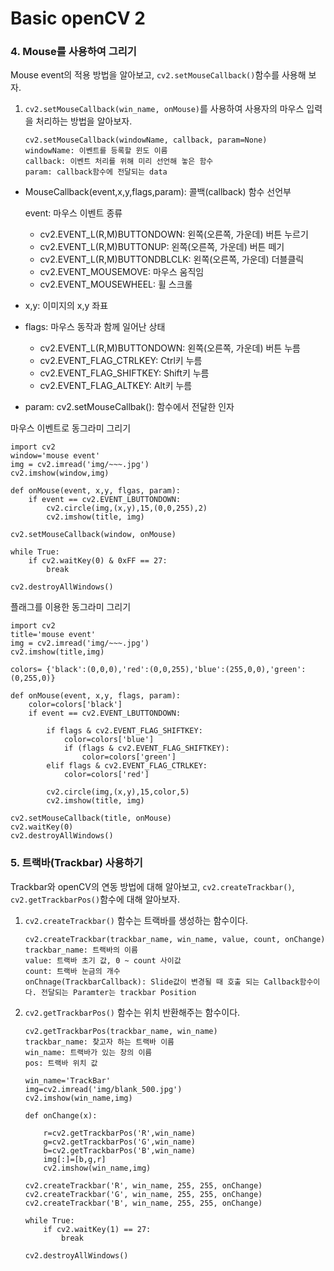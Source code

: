 # Basic openCV 2



### 4. Mouse를 사용하여 그리기

Mouse event의 적용 방법을 알아보고, `cv2.setMouseCallback()`함수를 사용해 보자.

 1. `cv2.setMouseCallback(win_name, onMouse)`를 사용하여 사용자의 마우스 입력을 처리하는 방법을 알아보자.

    ```
    cv2.setMouseCallback(windowName, callback, param=None)
    windowName: 이벤트를 등록할 윈도 이름
    callback: 이벤트 처리를 위해 미리 선언해 놓은 함수
    param: callback함수에 전달되는 data
    ```

- MouseCallback(event,x,y,flags,param): 콜백(callback) 함수 선언부

  event: 마우스 이벤트 종류

  - cv2.EVENT_L(R,M)BUTTONDOWN: 왼쪽(오른쪽, 가운데) 버튼 누르기
  - cv2.EVENT_L(R,M)BUTTONUP: 왼쪽(오른쪽, 가운데) 버튼 떼기
  - cv2.EVENT_L(R,M)BUTTONDBLCLK: 왼쪽(오른쪽, 가운데) 더블클릭
  - cv2.EVENT_MOUSEMOVE: 마우스 움직임
  - cv2.EVENT_MOUSEWHEEL: 휠 스크롤

- x,y: 이미지의 x,y 좌표
- flags: 마우스 동작과 함께 일어난 상태
  - cv2.EVENT_L(R,M)BUTTONDOWN: 왼쪽(오른쪽, 가운데) 버튼 누름
  - cv2.EVENT_FLAG_CTRLKEY: Ctrl키 누름
  - cv2.EVENT_FLAG_SHIFTKEY: Shift키 누름
  - cv2.EVENT_FLAG_ALTKEY: Alt키 누름

- param: cv2.setMouseCallbak(): 함수에서 전달한 인자



마우스 이벤트로 동그라미 그리기

```
import cv2
window='mouse event'                    
img = cv2.imread('img/~~~.jpg')   
cv2.imshow(window,img)                  

def onMouse(event, x,y, flgas, param):  
    if event == cv2.EVENT_LBUTTONDOWN:  
        cv2.circle(img,(x,y),15,(0,0,255),2) 
        cv2.imshow(title, img)                

cv2.setMouseCallback(window, onMouse)

while True:
    if cv2.waitKey(0) & 0xFF == 27:
        break
        
cv2.destroyAllWindows()
```



플래그를 이용한 동그라미 그리기

```
import cv2
title='mouse event'                    
img = cv2.imread('img/~~~.jpg')   
cv2.imshow(title,img)                 

colors= {'black':(0,0,0),'red':(0,0,255),'blue':(255,0,0),'green':(0,255,0)}

def onMouse(event, x,y, flags, param): 
    color=colors['black']  
    if event == cv2.EVENT_LBUTTONDOWN:
        
        if flags & cv2.EVENT_FLAG_SHIFTKEY:
            color=colors['blue']
            if (flags & cv2.EVENT_FLAG_SHIFTKEY):
                color=colors['green']
        elif flags & cv2.EVENT_FLAG_CTRLKEY:
            color=colors['red']                 
                        
        cv2.circle(img,(x,y),15,color,5)
        cv2.imshow(title, img)            
    
cv2.setMouseCallback(title, onMouse)
cv2.waitKey(0)
cv2.destroyAllWindows()
```



### 5. 트랙바(Trackbar) 사용하기

Trackbar와 openCV의 연동 방법에 대해 알아보고, `cv2.createTrackbar()`, `cv2.getTrackbarPos()`함수에 대해 알아보자.

1. `cv2.createTrackbar()` 함수는 트랙바를 생성하는 함수이다.

   ```
   cv2.createTrackbar(trackbar_name, win_name, value, count, onChange)
   trackbar_name: 트랙바의 이름
   value: 트랙바 초기 값, 0 ~ count 사이값
   count: 트랙바 눈금의 개수
   onChnage(TrackbarCallback): Slide값이 변경될 때 호출 되는 Callback함수이다. 전달되는 Paramter는 trackbar Position
   ```

2. `cv2.getTrackbarPos()` 함수는 위치 반환해주는 함수이다.

   ```
   cv2.getTrackbarPos(trackbar_name, win_name)
   trackbar_name: 찾고자 하는 트랙바 이름
   win_name: 트랙바가 있는 창의 이름
   pos: 트랙바 위치 값
   ```

   ```
   win_name='TrackBar'
   img=cv2.imread('img/blank_500.jpg')
   cv2.imshow(win_name,img)
   
   def onChange(x):
       
       r=cv2.getTrackbarPos('R',win_name)
       g=cv2.getTrackbarPos('G',win_name)
       b=cv2.getTrackbarPos('B',win_name)
       img[:]=[b,g,r]
       cv2.imshow(win_name,img)
       
   cv2.createTrackbar('R', win_name, 255, 255, onChange)
   cv2.createTrackbar('G', win_name, 255, 255, onChange)
   cv2.createTrackbar('B', win_name, 255, 255, onChange)
       
   while True:
       if cv2.waitKey(1) == 27:
           break
   
   cv2.destroyAllWindows()
   ```

   

